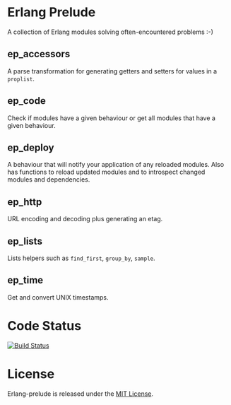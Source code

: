 # Erlang Prelude

A collection of Erlang modules solving often-encountered problems :-)

## ep_accessors

A parse transformation for generating getters and setters for values in
a `proplist`.

## ep_code

Check if modules have a given behaviour or get all modules that have a given
behaviour.

## ep_deploy

A behaviour that will notify your application of any reloaded modules. Also has
functions to reload updated modules and to introspect changed modules and
dependencies.

## ep_http

URL encoding and decoding plus generating an etag.

## ep_lists

Lists helpers such as `find_first`, `group_by`, `sample`.

## ep_time

Get and convert UNIX timestamps.

# Code Status

[![Build Status](https://api.travis-ci.org/wooga/erlang_prelude.svg?branch=master)](https://travis-ci.org/wooga/erlang_prelude)

# License

Erlang-prelude is released under the [MIT License](http://www.opensource.org/licenses/MIT).
